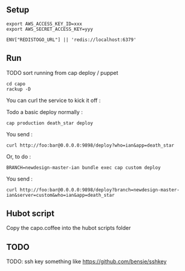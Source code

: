 
## Setup

    export AWS_ACCESS_KEY_ID=xxx
    export AWS_SECRET_ACCESS_KEY=yyy

    ENV["REDISTOGO_URL"] || 'redis://localhost:6379'

## Run

TODO sort running from cap deploy / puppet

    cd capo
    rackup -D


You can curl the service to kick it off :

Todo a basic deploy normally :

    cap production death_star deploy

You send :

    curl http://foo:bar@0.0.0.0:9898/deploy?who=ian&app=death_star

Or, to do :

    BRANCH=newdesign-master-ian bundle exec cap custom deploy

You send :

    curl http://foo:bar@0.0.0.0:9898/deploy?branch=newdesign-master-ian&server=custom&who=ian&app=death_star


## Hubot script

Copy the capo.coffee into the hubot scripts folder

## TODO

TODO: ssh key something like https://github.com/bensie/sshkey
